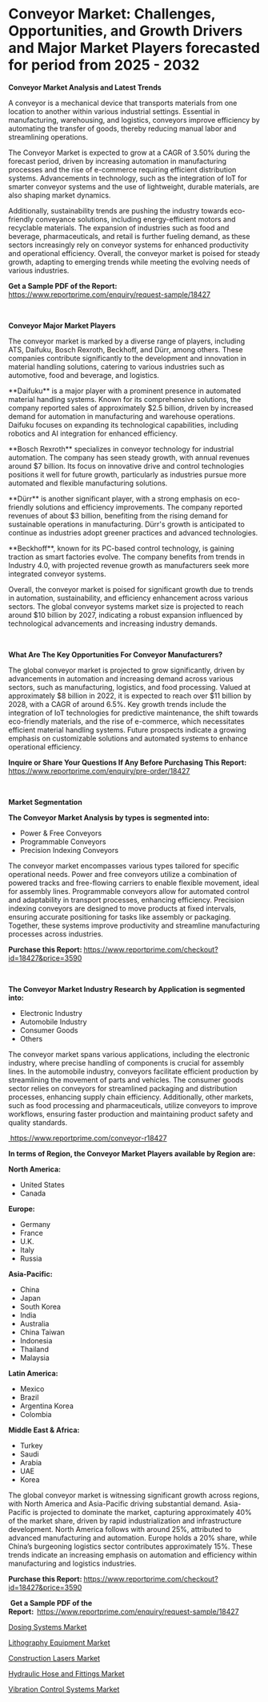 <p><h1>Conveyor Market: Challenges, Opportunities, and Growth Drivers and Major Market Players forecasted for period from 2025 - 2032</h1></p><p><strong>Conveyor Market Analysis and Latest Trends</strong></p>
<p><p>A conveyor is a mechanical device that transports materials from one location to another within various industrial settings. Essential in manufacturing, warehousing, and logistics, conveyors improve efficiency by automating the transfer of goods, thereby reducing manual labor and streamlining operations. </p><p>The Conveyor Market is expected to grow at a CAGR of 3.50% during the forecast period, driven by increasing automation in manufacturing processes and the rise of e-commerce requiring efficient distribution systems. Advancements in technology, such as the integration of IoT for smarter conveyor systems and the use of lightweight, durable materials, are also shaping market dynamics. </p><p>Additionally, sustainability trends are pushing the industry towards eco-friendly conveyance solutions, including energy-efficient motors and recyclable materials. The expansion of industries such as food and beverage, pharmaceuticals, and retail is further fueling demand, as these sectors increasingly rely on conveyor systems for enhanced productivity and operational efficiency. Overall, the conveyor market is poised for steady growth, adapting to emerging trends while meeting the evolving needs of various industries.</p></p>
<p><strong>Get a Sample PDF of the Report:&nbsp;</strong> <a href="https://www.reportprime.com/enquiry/request-sample/18427?utm_campaign=1991&utm_medium=2&utm_source=Github&utm_content=ia&utm_term=19032025&utm_id=conveyor">https://www.reportprime.com/enquiry/request-sample/18427</a></p>
<p>&nbsp;</p>
<p><strong>Conveyor Major Market Players</strong></p>
<p><p>The conveyor market is marked by a diverse range of players, including ATS, Daifuku, Bosch Rexroth, Beckhoff, and Dürr, among others. These companies contribute significantly to the development and innovation in material handling solutions, catering to various industries such as automotive, food and beverage, and logistics.</p><p>**Daifuku** is a major player with a prominent presence in automated material handling systems. Known for its comprehensive solutions, the company reported sales of approximately $2.5 billion, driven by increased demand for automation in manufacturing and warehouse operations. Daifuku focuses on expanding its technological capabilities, including robotics and AI integration for enhanced efficiency.</p><p>**Bosch Rexroth** specializes in conveyor technology for industrial automation. The company has seen steady growth, with annual revenues around $7 billion. Its focus on innovative drive and control technologies positions it well for future growth, particularly as industries pursue more automated and flexible manufacturing solutions.</p><p>**Dürr** is another significant player, with a strong emphasis on eco-friendly solutions and efficiency improvements. The company reported revenues of about $3 billion, benefiting from the rising demand for sustainable operations in manufacturing. Dürr's growth is anticipated to continue as industries adopt greener practices and advanced technologies.</p><p>**Beckhoff**, known for its PC-based control technology, is gaining traction as smart factories evolve. The company benefits from trends in Industry 4.0, with projected revenue growth as manufacturers seek more integrated conveyor systems.</p><p>Overall, the conveyor market is poised for significant growth due to trends in automation, sustainability, and efficiency enhancement across various sectors. The global conveyor systems market size is projected to reach around $10 billion by 2027, indicating a robust expansion influenced by technological advancements and increasing industry demands.</p></p>
<p>&nbsp;</p>
<p><strong>What Are The Key Opportunities For Conveyor Manufacturers?</strong></p>
<p><p>The global conveyor market is projected to grow significantly, driven by advancements in automation and increasing demand across various sectors, such as manufacturing, logistics, and food processing. Valued at approximately $8 billion in 2022, it is expected to reach over $11 billion by 2028, with a CAGR of around 6.5%. Key growth trends include the integration of IoT technologies for predictive maintenance, the shift towards eco-friendly materials, and the rise of e-commerce, which necessitates efficient material handling systems. Future prospects indicate a growing emphasis on customizable solutions and automated systems to enhance operational efficiency.</p></p>
<p><strong>Inquire or Share Your Questions If Any Before Purchasing This Report:</strong> <a href="https://www.reportprime.com/enquiry/pre-order/18427?utm_campaign=1991&utm_medium=2&utm_source=Github&utm_content=ia&utm_term=19032025&utm_id=conveyor">https://www.reportprime.com/enquiry/pre-order/18427</a></p>
<p>&nbsp;</p>
<p><strong>Market Segmentation</strong></p>
<p><strong>The Conveyor Market Analysis by types is segmented into:</strong></p>
<p><ul><li>Power & Free Conveyors</li><li>Programmable Conveyors</li><li>Precision Indexing Conveyors</li></ul></p>
<p><p>The conveyor market encompasses various types tailored for specific operational needs. Power and free conveyors utilize a combination of powered tracks and free-flowing carriers to enable flexible movement, ideal for assembly lines. Programmable conveyors allow for automated control and adaptability in transport processes, enhancing efficiency. Precision indexing conveyors are designed to move products at fixed intervals, ensuring accurate positioning for tasks like assembly or packaging. Together, these systems improve productivity and streamline manufacturing processes across industries.</p></p>
<p><strong>Purchase this Report:&nbsp;</strong><a href="https://www.reportprime.com/checkout?id=18427&price=3590&utm_campaign=1991&utm_medium=2&utm_source=Github&utm_content=ia&utm_term=19032025&utm_id=conveyor">https://www.reportprime.com/checkout?id=18427&price=3590</a></p>
<p>&nbsp;</p>
<p><strong>The Conveyor Market Industry Research by Application is segmented into:</strong></p>
<p><ul><li>Electronic Industry</li><li>Automobile Industry</li><li>Consumer Goods</li><li>Others</li></ul></p>
<p><p>The conveyor market spans various applications, including the electronic industry, where precise handling of components is crucial for assembly lines. In the automobile industry, conveyors facilitate efficient production by streamlining the movement of parts and vehicles. The consumer goods sector relies on conveyors for streamlined packaging and distribution processes, enhancing supply chain efficiency. Additionally, other markets, such as food processing and pharmaceuticals, utilize conveyors to improve workflows, ensuring faster production and maintaining product safety and quality standards.</p></p>
<p><a href="https://www.reportprime.com/conveyor-r18427?utm_campaign=1991&utm_medium=2&utm_source=Github&utm_content=ia&utm_term=19032025&utm_id=conveyor">&nbsp;https://www.reportprime.com/conveyor-r18427</a></p>
<p><strong>In terms of Region, the Conveyor Market Players available by Region are:</strong></p>
<p>
    <p> <strong> North America: </strong>
        <ul>
            <li>United States</li>
            <li>Canada</li>
        </ul>
        </p> 
    <p> <strong> Europe: </strong>
        <ul>
            <li>Germany</li>
            <li>France</li>
            <li>U.K.</li>
            <li>Italy</li>
            <li>Russia</li>
        </ul>
        </p> 
    <p> <strong> Asia-Pacific: </strong>
        <ul>
            <li>China</li>
            <li>Japan</li>
            <li>South Korea</li>
            <li>India</li>
            <li>Australia</li>
            <li>China Taiwan</li>
            <li>Indonesia</li>
            <li>Thailand</li>
            <li>Malaysia</li>
        </ul>
        </p> 
    <p> <strong> Latin America: </strong>
        <ul>
            <li>Mexico</li>
            <li>Brazil</li>
            <li>Argentina Korea</li>
            <li>Colombia</li>
        </ul>
        </p> 
    <p> <strong> Middle East & Africa: </strong>
        <ul>
            <li>Turkey</li>
            <li>Saudi</li>
            <li>Arabia</li>
            <li>UAE</li>
            <li>Korea</li>
        </ul>
    </p>
    </p>
<p><p>The global conveyor market is witnessing significant growth across regions, with North America and Asia-Pacific driving substantial demand. Asia-Pacific is projected to dominate the market, capturing approximately 40% of the market share, driven by rapid industrialization and infrastructure development. North America follows with around 25%, attributed to advanced manufacturing and automation. Europe holds a 20% share, while China’s burgeoning logistics sector contributes approximately 15%. These trends indicate an increasing emphasis on automation and efficiency within manufacturing and logistics industries.</p></p>
<p><strong>Purchase this Report: </strong><a href="https://www.reportprime.com/checkout?id=18427&price=3590&utm_campaign=1991&utm_medium=2&utm_source=Github&utm_content=ia&utm_term=19032025&utm_id=conveyor">https://www.reportprime.com/checkout?id=18427&price=3590</a></p>
<p>&nbsp;<strong>Get a Sample PDF of the Report:&nbsp;&nbsp;</strong><a href="https://www.reportprime.com/enquiry/request-sample/18427?utm_campaign=1991&utm_medium=2&utm_source=Github&utm_content=ia&utm_term=19032025&utm_id=conveyor">https://www.reportprime.com/enquiry/request-sample/18427</a></p>
<p><strong></strong></p>
<p><p><a href="https://github.com/doganaqev/Market-Research-Report-List-1/blob/main/dosing-systems-market.md?utm_campaign=1991&utm_medium=2&utm_source=Github&utm_content=ia&utm_term=19032025&utm_id=conveyor">Dosing Systems Market</a></p><p><a href="https://github.com/sitarzerpa3d/Market-Research-Report-List-1/blob/main/lithography-equipment-market.md?utm_campaign=1991&utm_medium=2&utm_source=Github&utm_content=ia&utm_term=19032025&utm_id=conveyor">Lithography Equipment Market</a></p><p><a href="https://github.com/yenagmah/Market-Research-Report-List-1/blob/main/construction-lasers-market.md?utm_campaign=1991&utm_medium=2&utm_source=Github&utm_content=ia&utm_term=19032025&utm_id=conveyor">Construction Lasers Market</a></p><p><a href="https://github.com/rentzszaszjn/Market-Research-Report-List-1/blob/main/hydraulic-hose-and-fittings-market.md?utm_campaign=1991&utm_medium=2&utm_source=Github&utm_content=ia&utm_term=19032025&utm_id=conveyor">Hydraulic Hose and Fittings Market</a></p><p><a href="https://github.com/omemaeuseda/Market-Research-Report-List-1/blob/main/vibration-control-systems-market.md?utm_campaign=1991&utm_medium=2&utm_source=Github&utm_content=ia&utm_term=19032025&utm_id=conveyor">Vibration Control Systems Market</a></p></p>